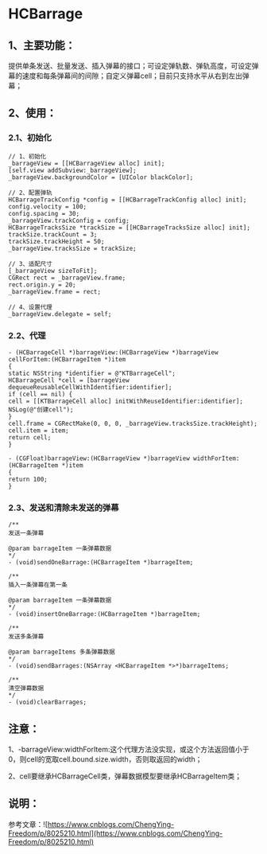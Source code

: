 # HCBarrage
## 1、主要功能：
提供单条发送、批量发送、插入弹幕的接口；可设定弹轨数、弹轨高度，可设定弹幕的速度和每条弹幕间的间隙；自定义弹幕cell；目前只支持水平从右到左出弹幕；

## 2、使用：
### 2.1、初始化
```
// 1、初始化
_barrageView = [[HCBarrageView alloc] init];
[self.view addSubview:_barrageView];
_barrageView.backgroundColor = [UIColor blackColor];

// 2、配置弹轨
HCBarrageTrackConfig *config = [[HCBarrageTrackConfig alloc] init];
config.velocity = 100;
config.spacing = 30;
_barrageView.trackConfig = config;
HCBarrageTracksSize *trackSize = [[HCBarrageTracksSize alloc] init];
trackSize.trackCount = 3;
trackSize.trackHeight = 50;
_barrageView.tracksSize = trackSize;

// 3、适配尺寸
[_barrageView sizeToFit];
CGRect rect = _barrageView.frame;
rect.origin.y = 20;
_barrageView.frame = rect;

// 4、设置代理
_barrageView.delegate = self;
```

### 2.2、代理
```
- (HCBarrageCell *)barrageView:(HCBarrageView *)barrageView cellForItem:(HCBarrageItem *)item
{
static NSString *identifier = @"KTBarrageCell";
HCBarrageCell *cell = [barrageView dequeueReusableCellWithIdentifier:identifier];
if (cell == nil) {
cell = [[KTBarrageCell alloc] initWithReuseIdentifier:identifier];
NSLog(@"创建cell");
}
cell.frame = CGRectMake(0, 0, 0, _barrageView.tracksSize.trackHeight);
cell.item = item;
return cell;
}

- (CGFloat)barrageView:(HCBarrageView *)barrageView widthForItem:(HCBarrageItem *)item
{
return 100;
}
```

### 2.3、发送和清除未发送的弹幕
```
/**
发送一条弹幕

@param barrageItem 一条弹幕数据
*/
- (void)sendOneBarrage:(HCBarrageItem *)barrageItem;

/**
插入一条弹幕在第一条

@param barrageItem 一条弹幕数据
*/
- (void)insertOneBarrage:(HCBarrageItem *)barrageItem;

/**
发送多条弹幕

@param barrageItems 多条弹幕数据
*/
- (void)sendBarrages:(NSArray <HCBarrageItem *>*)barrageItems;

/**
清空弹幕数据
*/
- (void)clearBarrages;
```
## 注意：
1、-barrageView:widthForItem:这个代理方法没实现，或这个方法返回值小于0，则cell的宽取cell.bound.size.width，否则取返回的width；

2、cell要继承HCBarrageCell类，弹幕数据模型要继承HCBarrageItem类；

## 说明：
参考文章：![https://www.cnblogs.com/ChengYing-Freedom/p/8025210.html](https://www.cnblogs.com/ChengYing-Freedom/p/8025210.html)
